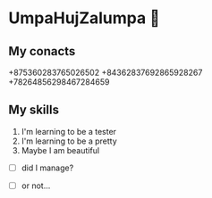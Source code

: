# UmpaHujZalumpa 👋


## My conacts 
+875360283765026502
+84362837692865928267
+78264856298467284659
   
## My skills
1. I'm learning to be a tester
2. I'm learning to be a pretty
3. Maybe I am beautiful

- [ ] did I manage?
- [ ] or not...

